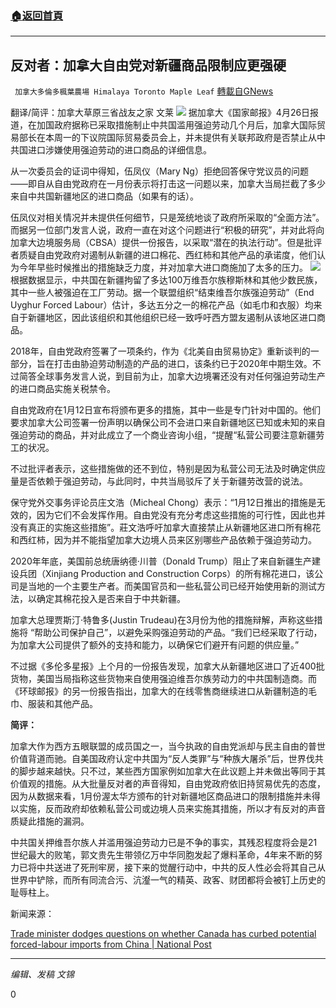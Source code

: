 ###  [:house:返回首頁](https://github.com/ourhimalayas/txt)
---

## 反对者：加拿大自由党对新疆商品限制应更强硬
` 加拿大多倫多楓葉農場 Himalaya Toronto Maple Leaf` [轉載自GNews](https://gnews.org/zh-hans/1151762/)

翻译/简评：加拿大草原三省战友之家 文莱
![]()![](https://gnews-media-offload.s3.amazonaws.com/wp-content/uploads/2021/04/29201135/%E5%9C%B0%E7%93%9C%E5%9C%9F%E8%B1%86%E7%9A%84%E6%95%85%E4%BA%8B-1.png)
据加拿大《国家邮报》4月26日报道，在加国政府据称已采取措施制止中共国滥用强迫劳动几个月后，加拿大国际贸易部长在本周一的下议院国际贸易委员会上，并未提供有关联邦政府是否禁止从中共国进口涉嫌使用强迫劳动的进口商品的详细信息。

从一次委员会的证词中得知，伍凤仪（Mary Ng）拒绝回答保守党议员的问题——即自从自由党政府在一月份表示将打击这一问题以来，加拿大当局拦截了多少来自中共国新疆地区的进口商品（如果有的话）。

伍凤仪对相关情况并未提供任何细节，只是笼统地谈了政府所采取的“全面方法”。而据另一位部门发言人说，政府一直在对这个问题进行“积极的研究”，并对此将向加拿大边境服务局（CBSA）提供一份报告，以采取“潜在的执法行动”。但是批评者质疑自由党政府对遏制从新疆的进口棉花、西红柿和其他产品的承诺度，他们认为今年早些时候推出的措施缺乏力度，并对加拿大进口商施加了太多的压力。
![]()![](https://gnews-media-offload.s3.amazonaws.com/wp-content/uploads/2021/04/29201116/uighur_genocide.jpg)
根据数据显示，中共国在新疆拘留了多达100万维吾尔族穆斯林和其他少数民族，其中一些人被强迫在工厂劳动。据一个联盟组织“结束维吾尔族强迫劳动”（End Uyghur Forced Labour）估计，多达五分之一的棉花产品（如毛巾和衣服）均来自于新疆地区，因此该组织和其他组织已经一致呼吁西方盟友遏制从该地区进口商品。

2018年，自由党政府签署了一项条约，作为《北美自由贸易协定》重新谈判的一部分，旨在打击由胁迫劳动制造的产品的进口，该条约已于2020年中期生效。不过简答全球事务发言人说，到目前为止，加拿大边境署还没有对任何强迫劳动生产的进口商品实施关税禁令。

自由党政府在1月12日宣布将颁布更多的措施，其中一些是专门针对中国的。他们要求加拿大公司签署一份声明以确保公司不会进口来自新疆地区已知或未知的来自强迫劳动的商品，并对此成立了一个商业咨询小组，“提醒“私营公司要注意新疆劳工的状况。

不过批评者表示，这些措施做的还不到位，特别是因为私营公司无法及时确定供应量是否依赖于强迫劳动，与此同时，中共当局驳斥了关于新疆劳改营的说法。

保守党外交事务评论员庄文浩（Micheal Chong）表示：“1月12日推出的措施是无效的，因为它们不会发挥作用。自由党没有充分考虑这些措施的可行性，因此也并没有真正的实施这些措施”。莊文浩呼吁加拿大直接禁止从新疆地区进口所有棉花和西红柿，因为并不能指望加拿大边境人员来区别哪些产品依赖于强迫劳动力。

2020年年底，美国前总统唐纳德·川普（Donald Trump）阻止了来自新疆生产建设兵团（Xinjiang Production and Construction Corps）的所有棉花进口，该公司是当地的一个主要生产者。而美国官员和一些私营公司已经开始使用新的测试方法，以确定其棉花投入是否来自于中共新疆。

加拿大总理贾斯汀·特鲁多(Justin Trudeau)在3月份为他的措施辩解，声称这些措施将 “帮助公司保护自己”，以避免采购强迫劳动的产品。“我们已经采取了行动，为加拿大公司提供了额外的支持和能力，以确保它们避开有问题的供应量。”

不过据《多伦多星报》上个月的一份报告发现，加拿大从新疆地区进口了近400批货物，美国当局指称这些货物来自使用强迫维吾尔族劳动力的中共国制造商。而《环球邮报》的另一份报告指出，加拿大的在线零售商继续进口从新疆制造的毛巾、服装和其他产品。

**简评：**

加拿大作为西方五眼联盟的成员国之一，当今执政的自由党派却与民主自由的普世价值背道而驰。自美国政府认定中共国为“反人类罪”与“种族大屠杀”后，世界伐共的脚步越来越快。只不过，某些西方国家例如加拿大在此议题上并未做出等同于其价值观的措施。从大批量反对者的声音得知，自由党政府依旧持贸易优先的态度，因为从数据来看，1月份渥太华方颁布的针对新疆地区商品进口的限制措施并未得以实施，反而政府却依赖私营公司或边境人员来实施其措施，所以才有反对的声音质疑此措施的漏洞。

中共国关押维吾尔族人并滥用强迫劳动力已是不争的事实，其残忍程度将会是21世纪最大的败笔，郭文贵先生带领亿万中华同胞发起了爆料革命，4年来不断的努力已将中共送进了死刑牢房，接下来的觉醒行动中，中共的反人性必会将其自己从世界中铲除，而所有同流合污、沆瀣一气的精英、政客、财团都将会被钉上历史的耻辱柱上。

新闻来源：

[Trade minister dodges questions on whether Canada has curbed potential forced-labour imports from China | National Post](https://nationalpost.com/news/trade-minister-dodges-questions-on-whether-canada-has-curbed-suspected-forced-labour-imports-from-china)

* * *

*编辑、发稿 文锦*

0
